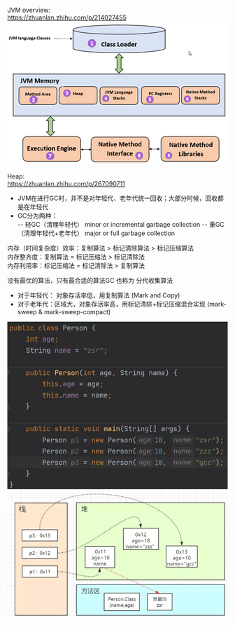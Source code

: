 JVM overview:  
https://zhuanlan.zhihu.com/p/214027455
![Alt text](./../images/jvm.png?raw=true)

Heap:  
https://zhuanlan.zhihu.com/p/267090711
- JVM在进行GC时，并不是对年轻代、老年代统一回收；大部分时候，回收都是在年轻代
- GC分为两种：  
-- 轻GC（清理年轻代）   minor or incremental garbage collection
-- 重GC（清理年轻代+老年代）  major or full garbage collection

内存（时间复杂度）效率：复制算法 > 标记清除算法 > 标记压缩算法  
内存整齐度：复制算法 = 标记压缩法 > 标记清除法  
内存利用率：标记压缩法 = 标记清除法 > 复制算法

没有最优的算法，只有最合适的算法GC 也称为 分代收集算法

- 对于年轻代： 对象存活率低，用复制算法 (Mark and Copy)
- 对于老年代：区域大，对象存活率高，用标记清除+标记压缩混合实现  (mark-sweep & mark-sweep-compact)
  
![Alt text](./../images/person_class.jpg?raw=true)
![Alt text](./../images/person_memory.jpg?raw=true)





